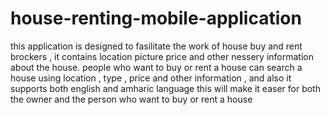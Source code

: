 # house-renting-mobile-application
this application is designed to fasilitate the work of house buy and rent brockers ,
it contains location picture price and other nessery information about the house.
people who want to buy or rent a house can search a house using location , type , price and other information , and also it supports both english and amharic language
this will make it easer for both the owner and the person who want to buy or rent a house
